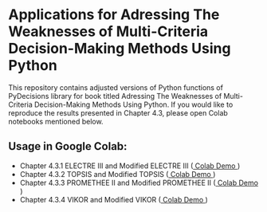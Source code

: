 # Applications for Adressing The Weaknesses of Multi-Criteria Decision-Making Methods Using Python 

This repository contains adjusted versions of Python functions of PyDecisions library for book titled Adressing The Weaknesses of Multi-Criteria Decision-Making Methods Using Python. If you would like to reproduce the results presented in Chapter 4.3, please open Colab notebooks mentioned below.



## Usage in **Google Colab**:


- Chapter 4.3.1 ELECTRE III and Modified ELECTRE III  ([ Colab Demo ](https://colab.research.google.com/drive/18O7gjU1Q0yk3inb4t7FuRJhIjj1hSxXW?usp=share_link))
- Chapter 4.3.2 TOPSIS and Modified TOPSIS ([ Colab Demo ](https://colab.research.google.com/drive/1zfj8B9r2ha1i92NL15noDLcmkhcioWTD?usp=share_link))
- Chapter 4.3.3 PROMETHEE II and Modified PROMETHEE II ([ Colab Demo ](https://colab.research.google.com/drive/1IyaramGXjkXA3zCtjOn4Aj_fpHoN6ufX?usp=share_link))
- Chapter 4.3.4 VIKOR and Modified VIKOR ([ Colab Demo ](https://colab.research.google.com/drive/1DRZEkFOcTyLt_z4oMmIdKc-UIcQb4_lJ?usp=share_link))
